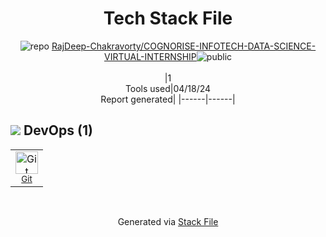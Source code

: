 <!--
&lt;--- Readme.md Snippet without images Start ---&gt;
## Tech Stack
RajDeep-Chakravorty/COGNORISE-INFOTECH-DATA-SCIENCE-VIRTUAL-INTERNSHIP is built on the following main stack:



Full tech stack [here](/techstack.md)

&lt;--- Readme.md Snippet without images End ---&gt;

&lt;--- Readme.md Snippet with images Start ---&gt;
## Tech Stack
RajDeep-Chakravorty/COGNORISE-INFOTECH-DATA-SCIENCE-VIRTUAL-INTERNSHIP is built on the following main stack:



Full tech stack [here](/techstack.md)

&lt;--- Readme.md Snippet with images End ---&gt;
-->
<div align="center">

# Tech Stack File
![](https://img.stackshare.io/repo.svg "repo") [RajDeep-Chakravorty/COGNORISE-INFOTECH-DATA-SCIENCE-VIRTUAL-INTERNSHIP](https://github.com/RajDeep-Chakravorty/COGNORISE-INFOTECH-DATA-SCIENCE-VIRTUAL-INTERNSHIP)![](https://img.stackshare.io/public_badge.svg "public")
<br/><br/>
|1<br/>Tools used|04/18/24 <br/>Report generated|
|------|------|
</div>

## <img src='https://img.stackshare.io/devops.svg'/> DevOps (1)
<table><tr>
  <td align='center'>
  <img width='36' height='36' src='https://img.stackshare.io/service/1046/git.png' alt='Git'>
  <br>
  <sub><a href="http://git-scm.com/">Git</a></sub>
  <br>
  <sub></sub>
</td>

</tr>
</table>

<br/>
<div align='center'>

Generated via [Stack File](https://github.com/marketplace/stack-file)
